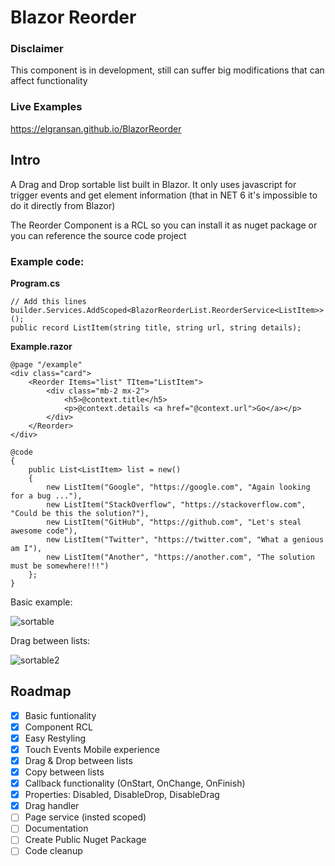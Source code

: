 # Blazor Reorder

### Disclaimer
This component is in development, still can suffer big modifications that can affect functionality

### Live Examples
https://elgransan.github.io/BlazorReorder

## Intro
A Drag and Drop sortable list built in Blazor. It only uses javascript for trigger events and get element information (that in NET 6 it's impossible to do it directly from Blazor)

The Reorder Component is a RCL so you can install it as nuget package or you can reference the source code project

### Example code:

**Program.cs**

    // Add this lines
    builder.Services.AddScoped<BlazorReorderList.ReorderService<ListItem>>();
    public record ListItem(string title, string url, string details);


**Example.razor**
    
    @page "/example"
    <div class="card">
        <Reorder Items="list" TItem="ListItem">
            <div class="mb-2 mx-2">
                <h5>@context.title</h5>
                <p>@context.details <a href="@context.url">Go</a></p>      
            </div>
        </Reorder>
    </div>
    
    @code
    {
        public List<ListItem> list = new()
        {
            new ListItem("Google", "https://google.com", "Again looking for a bug ..."),
            new ListItem("StackOverflow", "https://stackoverflow.com", "Could be this the solution?"),
            new ListItem("GitHub", "https://github.com", "Let's steal awesome code"),
            new ListItem("Twitter", "https://twitter.com", "What a genious am I"),
            new ListItem("Another", "https://another.com", "The solution must be somewhere!!!")
        };
    }

Basic example:

![sortable](https://user-images.githubusercontent.com/9949584/161866643-fff9989b-ca23-475d-83e0-3d80b1a77740.gif)

Drag between lists:

![sortable2](https://user-images.githubusercontent.com/9949584/162785267-14bed3f4-31f1-4319-876b-39e511752665.gif)

## Roadmap

- [x] Basic funtionality
- [x] Component RCL
- [x] Easy Restyling
- [x] Touch Events Mobile experience 
- [x] Drag & Drop between lists
- [X] Copy between lists
- [X] Callback functionality (OnStart, OnChange, OnFinish)
- [x] Properties: Disabled, DisableDrop, DisableDrag
- [x] Drag handler
- [ ] Page service (insted scoped)
- [ ] Documentation
- [ ] Create Public Nuget Package
- [ ] Code cleanup
